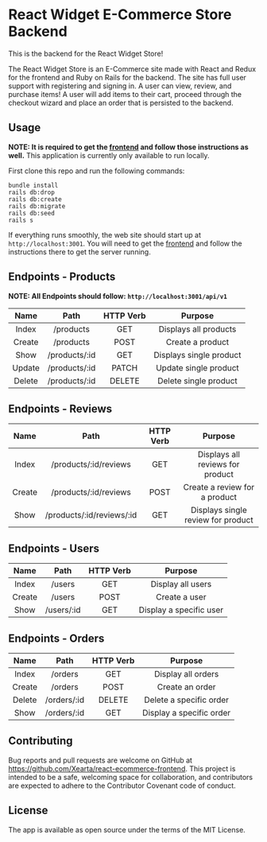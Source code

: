 # React Widget E-Commerce Store Backend

This is the backend for the React Widget Store!

The React Widget Store is an E-Commerce site made with React and Redux for the frontend and Ruby on Rails for the backend. The site has full user support with registering and signing in. A user can view, review, and purchase items! A user will add items to their cart, proceed through the checkout wizard and place an order that is persisted to the backend.

## Usage

**NOTE: It is required to get the [frontend](https://github.com/Xearta/react-ecommerce-frontend) and follow those instructions as well.**
This application is currently only available to run locally.

First clone this repo and run the following commands:

```
bundle install
rails db:drop
rails db:create
rails db:migrate
rails db:seed
rails s
```

If everything runs smoothly, the web site should start up at `http://localhost:3001`. You will need to get the [frontend](https://github.com/Xearta/react-ecommerce-frontend) and follow the instructions there to get the server running.

## Endpoints - Products

**NOTE: All Endpoints should follow: `http://localhost:3001/api/v1`**

|  Name  |     Path      | HTTP Verb |         Purpose         |
| :----: | :-----------: | :-------: | :---------------------: |
| Index  |   /products   |    GET    |  Displays all products  |
| Create |   /products   |   POST    |    Create a product     |
|  Show  | /products/:id |    GET    | Displays single product |
| Update | /products/:id |   PATCH   |  Update single product  |
| Delete | /products/:id |  DELETE   |  Delete single product  |

## Endpoints - Reviews

|  Name  |           Path            | HTTP Verb |              Purpose               |
| :----: | :-----------------------: | :-------: | :--------------------------------: |
| Index  |   /products/:id/reviews   |    GET    |  Displays all reviews for product  |
| Create |   /products/:id/reviews   |   POST    |   Create a review for a product    |
|  Show  | /products/:id/reviews/:id |    GET    | Displays single review for product |

## Endpoints - Users

|  Name  |    Path    | HTTP Verb |         Purpose         |
| :----: | :--------: | :-------: | :---------------------: |
| Index  |   /users   |    GET    |    Display all users    |
| Create |   /users   |   POST    |      Create a user      |
|  Show  | /users/:id |    GET    | Display a specific user |

## Endpoints - Orders

|  Name  |    Path     | HTTP Verb |         Purpose          |
| :----: | :---------: | :-------: | :----------------------: |
| Index  |   /orders   |    GET    |    Display all orders    |
| Create |   /orders   |   POST    |     Create an order      |
| Delete | /orders/:id |  DELETE   | Delete a specific order  |
|  Show  | /orders/:id |    GET    | Display a specific order |

## Contributing

Bug reports and pull requests are welcome on GitHub at https://github.com/Xearta/react-ecommerce-frontend. This project is intended to be a safe, welcoming space for collaboration, and contributors are expected to adhere to the Contributor Covenant code of conduct.

## License

The app is available as open source under the terms of the MIT License.
